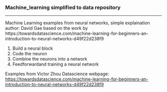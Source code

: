 ### Machine_learning simplified to data repository
<div>
    <div></div>
    <hr class="styled-hr" />
    <div></div>
 </div>
Machine Learning examples from neural networks, simple explaination
author: David Gae based on the work by https://towardsdatascience.com/machine-learning-for-beginners-an-introduction-to-neural-networks-d49f22d238f9

1. Build a neural block
2. Code the neuron
3. Combine the neurons into a network
4. Feedforwardand training a neural network 


Examples from Victor Zhou Datascience webpage: https://towardsdatascience.com/machine-learning-for-beginners-an-introduction-to-neural-networks-d49f22d238f9
